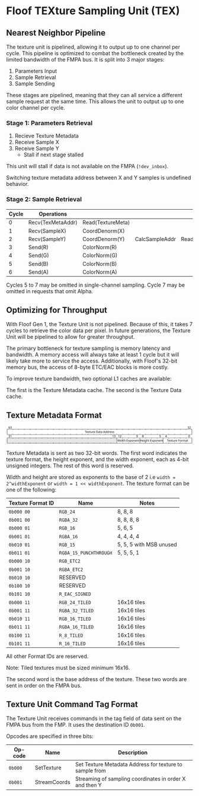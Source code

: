 # Floof TEXture Sampling Unit (TEX)



## Nearest Neighbor Pipeline
The texture unit is pipelined, allowing it to output up to one channel per cycle. This pipeline is optimized to combat the bottleneck created by the limited bandwidth of the FMPA bus. It is split into 3 major stages:
1. Parameters Input
2. Sample Retrieval
3. Sample Sending

These stages are pipelined, meaning that they can all service a different sample request at the same time. This allows the unit to output up to one color channel per cycle.

### Stage 1: Parameters Retrieval
1. Recieve Texture Metadata
2. Receive Sample X
3. Receive Sample Y
    - Stall if next stage stalled

This unit will stall if data is not available on the FMPA (`!dev_inbox`).

Switching texture metadata address between X and Y samples is undefined behavior.

### Stage 2: Sample Retrieval


| Cycle | Operations        |                   |                |                   |
| ----- | ----------------- | ----------------- | -------------- | ----------------- |
| 0     | Recv(TexMetaAddr) | Read(TextureMeta) |                |                   |
| 1     | Recv(SampleX)     | CoordDenorm(X)    |                |                   |
| 2     | Recv(SampleY)     | CoordDenorm(Y)    | CalcSampleAddr | Read(TextureData) |
| 3     | Send(R)           | ColorNorm(R)      |                |                   |
| 4     | Send(G)           | ColorNorm(G)      |                |                   |
| 5     | Send(B)           | ColorNorm(B)      |                |                   |
| 6     | Send(A)           | ColorNorm(A)      |                |                   |


Cycles 5 to 7 may be omitted in single-channel sampling.
Cycle 7 may be omitted in requests that omit Alpha.

## Optimizing for Throughput
With Floof Gen 1, the Texture Unit is not pipelined. Because of this, it takes 7 cycles to retrieve the color data per pixel. In future generations, the Texture Unit will be pipelined to allow for greater throughput.

The primary bottleneck for texture sampling is memory latency and bandwidth. A memory access will always take at least 1 cycle but it will likely take more to service the access. Additionally, with Floof's 32-bit memory bus, the access of 8-byte ETC/EAC blocks is more costly.

To improve texture bandwidth, two optional L1 caches are available:

The first is the Texture Metadata cache. 
The second is the Texture Data cache.

## Texture Metadata Format
![Texture Metadata Bitfield](tex_meta.svg)

Texture Metadata is sent as two 32-bit words. The first word indicates the texture format, the height exponent, and the width exponent, each as 4-bit unsigned integers. The rest of this word is reserved.

Width and height are stored as exponents to the base of 2 i.e `width = 2^widthExponent` or `width = 1 << widthExponent`. The texture format can be one of the following: 

| Texture Format ID | Name                   | Notes                   |
| ----------------- | ---------------------- | ----------------------- |
| `0b000 00`        | `RGB_24`               | 8, 8, 8                 |
| `0b001 00`        | `RGBA_32`              | 8, 8, 8, 8              |
| `0b000 01`        | `RGB_16`               | 5, 6, 5                 |
| `0b001 01`        | `RGBA_16`              | 4, 4, 4, 4              |
| `0b010 01`        | `RGB_15`               | 5, 5, 5 with MSB unused |
| `0b011 01`        | `RGBA_15_PUNCHTHROUGH` | 5, 5, 5, 1              |
| `0b000 10`        | `RGB_ETC2`             |                         |
| `0b001 10`        | `RGBA_ETC2`            |                         |
| `0b010 10`        | RESERVED               |                         |
| `0b100 10`        | RESERVED               |                         |
| `0b101 10`        | `R_EAC_SIGNED`         |                         |
| `0b000 11`        | `RGB_24_TILED`         | 16x16 tiles             |
| `0b001 11`        | `RGBA_32_TILED`        | 16x16 tiles             |
| `0b010 11`        | `RGB_16_TILED`         | 16x16 tiles             |
| `0b011 11`        | `RGBA_16_TILED`        | 16x16 tiles             |
| `0b100 11`        | `R_8_TILED`            | 16x16 tiles             |
| `0b101 11`        | `R_16_TILED`           | 16x16 tiles             |

All other Format IDs are reserved.

Note: Tiled textures must be sized minimum 16x16.

The second word is the base address of the texture. These two words are sent in order on the FMPA bus.

## Texture Unit Command Tag Format
The Texture Unit receives commands in the tag field of data sent on the FMPA bus from the FMP.
It uses the destination ID `0b001`.

Opcodes are specified in three bits:

| Op-code | Name         | Description                                             |
| ------- | ------------ | ------------------------------------------------------- |
| `0b000` | SetTexture   | Set Texture Metadata Address for texture to sample from |
| `0b001` | StreamCoords | Streaming of sampling coordinates in order X and then Y |

